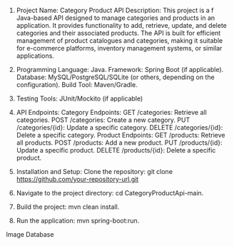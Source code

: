1) Project Name: Category Product API
   Description: This project is a
   f  Java-based API designed to manage categories and products in an application. It provides functionality to add, retrieve, update, and delete categories and their associated products. 
   The API is built for efficient management of product catalogues and categories, making it suitable for e-commerce platforms, inventory management systems, or similar applications.
3) Programming Language: Java.
   Framework: Spring Boot (if applicable).
   Database: MySQL/PostgreSQL/SQLite (or others, depending on the configuration).
   Build Tool: Maven/Gradle.
4) Testing Tools: JUnit/Mockito (if applicable)

5) API Endpoints:
Category Endpoints:
   GET /categories: Retrieve all categories.
   POST /categories: Create a new category.
   PUT /categories/{id}: Update a specific category.
   DELETE /categories/{id}: Delete a specific category.
Product Endpoints:
   GET /products: Retrieve all products.
   POST /products: Add a new product.
   PUT /products/{id}: Update a specific product.
   DELETE /products/{id}: Delete a specific product.

1) Installation and Setup:
   Clone the repository:
   git clone https://github.com/your-repository-url.git

2) Navigate to the project directory:
   cd CategoryProductApi-main.
3) Build the project:
   mvn clean install.
4) Run the application:
   mvn spring-boot:run.

Image Database 

